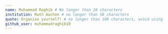 ```yaml
---
name: Muhammad Raghib # No longer than 28 characters
institution: Rwth Aachen # no longer than 58 characters
quote: Organize yourself! # no longer than 100 characters, avoid using quotes(") to guarantee the format remains the same.
github_user: muhammadraghib10
---
```

